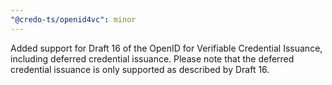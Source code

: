 ```yaml
---
"@credo-ts/openid4vc": minor
---
```


Added support for Draft 16 of the OpenID for Verifiable Credential Issuance, including deferred credential issuance. Please note that the deferred credential issuance is only supported as described by Draft 16.
